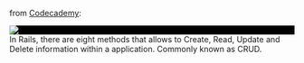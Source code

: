 from [Codecademy](http://codecademy.com):
<div style="background-color: black">
<img src="https://codecademy-content.s3.amazonaws.com/courses/ltp3/img/crud_methods.svg">
</div>
In Rails, there are eight methods that allows to Create, Read, Update and Delete information within a application. Commonly known as CRUD.